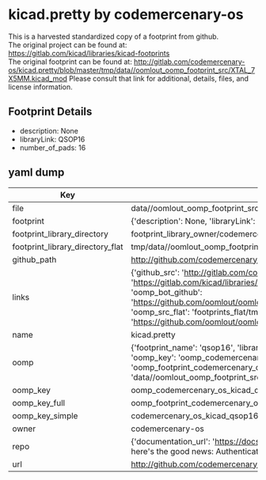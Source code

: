 # kicad.pretty by codemercenary-os  
This is a harvested standardized copy of a footprint from github.  
The original project can be found at:  
https://gitlab.com/kicad/libraries/kicad-footprints  
The original footprint can be found at:
http://gitlab.com/codemercenary-os/kicad.pretty/blob/master/tmp/data//oomlout_oomp_footprint_src/XTAL_7X5MM.kicad_mod
Please consult that link for additional, details, files, and license information.  
## Footprint Details
* description: None  
* libraryLink: QSOP16  
* number_of_pads: 16  
## yaml dump  
| Key | Value |  
| --- | --- |  
| file | data//oomlout_oomp_footprint_src/kicad.pretty/QSOP16.kicad_mod |  
| footprint | {'description': None, 'libraryLink': 'QSOP16', 'number_of_pads': 16} |  
| footprint_library_directory | footprint_library_owner/codemercenary-os_kicad.pretty |  
| footprint_library_directory_flat | tmp/data//oomlout_oomp_footprint_src/footprints_flat/codemercenary_os_kicad_qsop16/working |  
| github_path | http://github.com/codemercenary-os/kicad.pretty/blob/master/tmp/data//oomlout_oomp_footprint_src/QSOP16.kicad_mod |  
| links | {'github_src': 'http://gitlab.com/codemercenary-os/kicad.pretty/blob/master/tmp/data//oomlout_oomp_footprint_src/XTAL_7X5MM.kicad_mod', 'github_src_repo': 'https://gitlab.com/kicad/libraries/kicad-footprints', 'oomp_bot': 'tmp/data//oomlout_oomp_footprint_src/footprints/codemercenary_os_kicad_qsop16/working', 'oomp_bot_github': 'https://github.com/oomlout/oomlout_oomp_footprint_bot/tree/main/tmp/data//oomlout_oomp_footprint_src/footprints/codemercenary_os_kicad_qsop16/working', 'oomp_src_flat': 'footprints_flat/tmp/data//oomlout_oomp_footprint_src/footprints_flat/codemercenary_os_kicad_qsop16/working', 'oomp_src_flat_github': 'https://github.com/oomlout/oomlout_oomp_footprint_src/tree/main/tmp/data//oomlout_oomp_footprint_src/footprints_flat/codemercenary_os_kicad_qsop16/working'} |  
| name | kicad.pretty |  
| oomp | {'footprint_name': 'qsop16', 'library_name': 'kicad', 'md5': '4cff9179f49ce1f98c9f917fa48b5cae', 'md5_10': '4cff9179f4', 'md5_5': '4cff9', 'md5_6': '4cff91', 'oomp_key': 'oomp_codemercenary_os_kicad_qsop16', 'oomp_key_extra': 'oomp_footprint_codemercenary_os_kicad_qsop16', 'oomp_key_full': 'oomp_footprint_codemercenary_os_kicad_qsop16_4cff91', 'oomp_key_simple': 'codemercenary_os_kicad_qsop16', 'original_filename': 'data//oomlout_oomp_footprint_src/kicad.pretty/QSOP16.kicad_mod', 'owner_name': 'codemercenary_os'} |  
| oomp_key | oomp_codemercenary_os_kicad_qsop16 |  
| oomp_key_full | oomp_footprint_codemercenary_os_kicad_qsop16 |  
| oomp_key_simple | codemercenary_os_kicad_qsop16 |  
| owner | codemercenary-os |  
| repo | {'documentation_url': 'https://docs.github.com/rest/overview/resources-in-the-rest-api#rate-limiting', 'message': "API rate limit exceeded for 84.66.142.224. (But here's the good news: Authenticated requests get a higher rate limit. Check out the documentation for more details.)"} |  
| url | http://github.com/codemercenary-os/kicad.pretty |  

